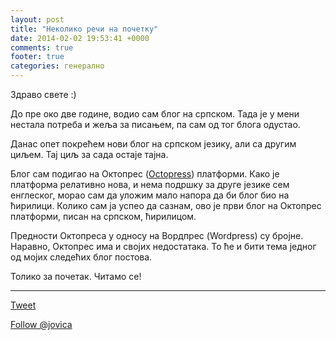 ```yaml
---
layout: post
title: "Неколико речи на почетку"
date: 2014-02-02 19:53:41 +0000
comments: true
footer: true
categories: генерално 
---
```

Здраво свете :)

До пре око две године, водио сам блог на српском. Тада је у мени нестала потреба и жеља за писањем, па сам од тог блога одустао.

Данас опет покрећем нови блог на српском језику, али са другим циљем. Тај циљ за сада остаје тајна.

Блог сам подигао на Октопрес ([Octopress](http://octopress.org/)) платформи. Како је платформа релативно нова, и нема подршку за друге језике сем енглеског, морао сам да уложим мало напора да би блог био на ћирилици. Колико сам ја успео да сазнам, ово је први блог на Октопрес платформи, писан на српском, ћирилицом. 

Предности Октопреса у односу на Вордпрес (Wordpress) су бројне. Наравно, Октопрес има и својих недостатака. То ће и бити тема једног од мојих следећих блог постова.

Толико за почетак. Читамо се!

---
<p>
<a href="https://twitter.com/share" class="twitter-share-button" data-via="jovica" data-size="large">Tweet</a>
<script>!function(d,s,id){var js,fjs=d.getElementsByTagName(s)[0],p=/^http:/.test(d.location)?'http':'https';if(!d.getElementById(id)){js=d.createElement(s);js.id=id;js.src=p+'://platform.twitter.com/widgets.js';fjs.parentNode.insertBefore(js,fjs);}}(document, 'script', 'twitter-wjs');</script>

<a href="https://twitter.com/jovica" class="twitter-follow-button" data-show-count="false" data-size="large">Follow @jovica</a>
<script>!function(d,s,id){var js,fjs=d.getElementsByTagName(s)[0],p=/^http:/.test(d.location)?'http':'https';if(!d.getElementById(id)){js=d.createElement(s);js.id=id;js.src=p+'://platform.twitter.com/widgets.js';fjs.parentNode.insertBefore(js,fjs);}}(document, 'script', 'twitter-wjs');</script> </p>
